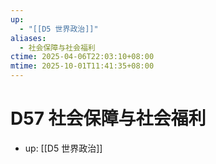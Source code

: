 ```yaml
---
up:
  - "[[D5 世界政治]]"
aliases:
  - 社会保障与社会福利
ctime: 2025-04-06T22:03:10+08:00
mtime: 2025-10-01T11:41:35+08:00
---
```


# D57 社会保障与社会福利

- up: [[D5 世界政治]]

